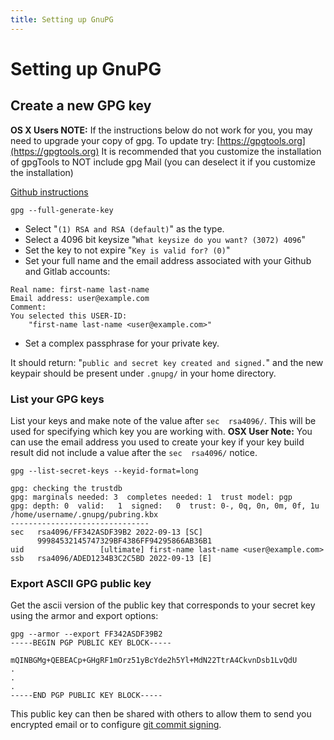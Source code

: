 ```yaml
---
title: Setting up GnuPG
---
```


# Setting up GnuPG

## Create a new GPG key

**OS X Users NOTE:** If the instructions below do not work for you, you may need to upgrade your copy of gpg. To update try: [https://gpgtools.org](https://gpgtools.org) It is recommended that you customize the installation of gpgTools to NOT include gpg Mail (you can deselect it if you customize the installation)

[Github instructions](https://docs.github.com/en/authentication/managing-commit-signature-verification/generating-a-new-gpg-key)

```shell
gpg --full-generate-key
```

-   Select "`(1) RSA and RSA (default)`" as the type.
-   Select a 4096 bit keysize "`What keysize do you want? (3072) 4096`"
-   Set the key to not expire "`Key is valid for? (0)`"
-   Set your full name and the email address associated with your Github and Gitlab accounts:

```shell
Real name: first-name last-name
Email address: user@example.com
Comment:
You selected this USER-ID:
    "first-name last-name <user@example.com>"
```

-   Set a complex passphrase for your private key.

It should return: "`public and secret key created and signed.`" and the new keypair should be present under `.gnupg/` in your home directory.

### List your GPG keys

List your keys and make note of the value after `sec  rsa4096/`. This will be used for specifying which key you are working with. **OSX User Note:** You can use the email address you used to create your key if your key build result did not include a value after the `sec  rsa4096/` notice.

```shell
gpg --list-secret-keys --keyid-format=long

gpg: checking the trustdb
gpg: marginals needed: 3  completes needed: 1  trust model: pgp
gpg: depth: 0  valid:   1  signed:   0  trust: 0-, 0q, 0n, 0m, 0f, 1u
/home/username/.gnupg/pubring.kbx
-------------------------------
sec   rsa4096/FF342ASDF39B2 2022-09-13 [SC]
      99984532145747329BF4386FF94295866AB36B1
uid                 [ultimate] first-name last-name <user@example.com>
ssb   rsa4096/ADED1234B3C2C5BD 2022-09-13 [E]
```

### Export ASCII GPG public key

Get the ascii version of the public key that corresponds to your secret key using the armor and export options:

```shell
gpg --armor --export FF342ASDF39B2
-----BEGIN PGP PUBLIC KEY BLOCK-----

mQINBGMg+QEBEACp+GHgRF1mOrz51yBcYde2h5Yl+MdN22TtrA4CkvnDsb1LvQdU
.
.
.
-----END PGP PUBLIC KEY BLOCK-----
```

This public key can then be shared with others to allow them to send you encrypted email or to configure [git commit signing](../../practice-areas/engineering/git.md).
